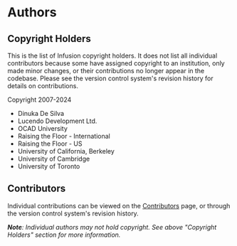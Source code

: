 # Authors

## Copyright Holders

This is the list of Infusion copyright holders. It does not list all individual contributors because some have assigned
copyright to an institution, only made minor changes, or their contributions no longer appear in the codebase.
Please see the version control system's revision history for details on contributions.

Copyright 2007-2024

* Dinuka De Silva
* Lucendo Development Ltd.
* OCAD University
* Raising the Floor - International
* Raising the Floor - US
* University of California, Berkeley
* University of Cambridge
* University of Toronto

## Contributors

Individual contributions can be viewed on the
[Contributors](https://github.com/fluid-project/infusion/graphs/contributors) page, or through the version control
system's revision history.

_**Note**: Individual authors may not hold copyright. See above "Copyright Holders" section for more information._
